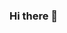 ### Hi there 👋

<!--
**mohitDsingh/mohitDsingh** is a ✨ _special_ ✨ repository because its `README.md` (this file) appears on your GitHub profile.

Here are some ideas to get you started:

- 🔭 I’m currently learning from Jovian Data Science & ML Bootcamp 
- 🌱 I’m currently learning Machine Learning and have been deployed projects on Web-Scrapping 👨🏽‍💻
- 👯 I’m looking to collaborate on data science projects and willing to work for free.
- 🤔 I’m looking for help with opportinuties in Data Science Field

